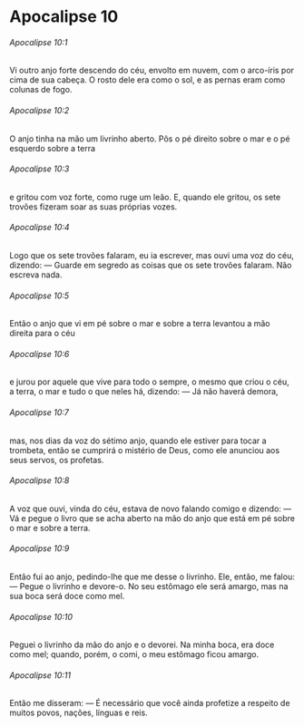 # Apocalipse 10

###### Apocalipse 10:1

Vi outro anjo forte descendo do céu, envolto em nuvem, com o arco-íris por cima de sua cabeça. O rosto dele era como o sol, e as pernas eram como colunas de fogo.

###### Apocalipse 10:2

O anjo tinha na mão um livrinho aberto. Pôs o pé direito sobre o mar e o pé esquerdo sobre a terra

###### Apocalipse 10:3

e gritou com voz forte, como ruge um leão. E, quando ele gritou, os sete trovões fizeram soar as suas próprias vozes.

###### Apocalipse 10:4

Logo que os sete trovões falaram, eu ia escrever, mas ouvi uma voz do céu, dizendo: — Guarde em segredo as coisas que os sete trovões falaram. Não escreva nada.

###### Apocalipse 10:5

Então o anjo que vi em pé sobre o mar e sobre a terra levantou a mão direita para o céu

###### Apocalipse 10:6

e jurou por aquele que vive para todo o sempre, o mesmo que criou o céu, a terra, o mar e tudo o que neles há, dizendo: — Já não haverá demora,

###### Apocalipse 10:7

mas, nos dias da voz do sétimo anjo, quando ele estiver para tocar a trombeta, então se cumprirá o mistério de Deus, como ele anunciou aos seus servos, os profetas.

###### Apocalipse 10:8

A voz que ouvi, vinda do céu, estava de novo falando comigo e dizendo: — Vá e pegue o livro que se acha aberto na mão do anjo que está em pé sobre o mar e sobre a terra.

###### Apocalipse 10:9

Então fui ao anjo, pedindo-lhe que me desse o livrinho. Ele, então, me falou: — Pegue o livrinho e devore-o. No seu estômago ele será amargo, mas na sua boca será doce como mel.

###### Apocalipse 10:10

Peguei o livrinho da mão do anjo e o devorei. Na minha boca, era doce como mel; quando, porém, o comi, o meu estômago ficou amargo.

###### Apocalipse 10:11

Então me disseram: — É necessário que você ainda profetize a respeito de muitos povos, nações, línguas e reis.

